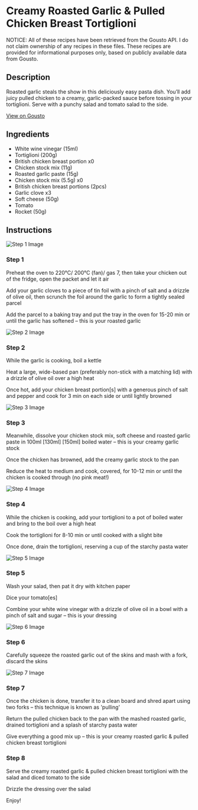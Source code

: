 # Creamy Roasted Garlic & Pulled Chicken Breast Tortiglioni

NOTICE: All of these recipes have been retrieved from the Gousto API. I do not claim ownership of any recipes in these files. These recipes are provided for informational purposes only, based on publicly available data from Gousto.

## Description

Roasted garlic steals the show in this deliciously easy pasta dish. You’ll add juicy pulled chicken to a creamy, garlic-packed sauce before tossing in your tortiglioni. Serve with a punchy salad and tomato salad to the side.

[View on Gousto](https://www.gousto.co.uk/recipes/cookbook/creamy-roasted-garlic-pulled-chicken-breast-tortiglioni)

## Ingredients

- White wine vinegar (15ml)
- Tortiglioni (200g)
- British chicken breast portion x0
- Chicken stock mix (11g)
- Roasted garlic paste (15g)
- Chicken stock mix (5.5g) x0
- British chicken breast portions (2pcs)
- Garlic clove x3
- Soft cheese (50g)
- Tomato
- Rocket (50g)

## Instructions

![Step 1 Image](https://production-media.gousto.co.uk/cms/recipe-step-image/Step-1-1678902166116-x200.jpg)

### Step 1

Preheat the oven to 220°C/ 200°C (fan)/ gas 7, then take your chicken out of the fridge, open the packet and let it air

Add your garlic cloves to a piece of tin foil with a pinch of salt and a drizzle of olive oil, then scrunch the foil around the garlic to form a tightly sealed parcel

Add the parcel to a baking tray and put the tray in the oven for 15-20 min or until the garlic has softened – this is your roasted garlic

![Step 2 Image](https://production-media.gousto.co.uk/cms/recipe-step-image/Step-2-1678902169387-x200.jpg)

### Step 2

While the garlic is cooking, boil a kettle

Heat a large, wide-based pan (preferably non-stick with a matching lid) with a drizzle of olive oil over a high heat

Once hot, add your chicken breast portion[s] with a generous pinch of salt and pepper and cook for 3 min on each side or until lightly browned

![Step 3 Image](https://production-media.gousto.co.uk/cms/recipe-step-image/Step-3-1678902176427-x200.jpg)

### Step 3

Meanwhile, dissolve your chicken stock mix, soft cheese and roasted garlic paste in 100ml <span class="text-purple">[130ml] </span><span class="text-danger">[150ml] </span>boiled water – this is your creamy garlic stock

Once the chicken has browned, add the creamy garlic stock to the pan

Reduce the heat to medium and cook, covered, for 10-12 min or until the chicken is cooked through (no pink meat!)

![Step 4 Image](https://production-media.gousto.co.uk/cms/recipe-step-image/Step-4-1678902181894-x200.jpg)

### Step 4

While the chicken is cooking, add your tortiglioni to a pot of boiled water and bring to the boil over a high heat

Cook the tortiglioni for 8-10 min or until cooked with a slight bite

Once done, drain the tortiglioni, reserving a cup of the starchy pasta water

![Step 5 Image](https://production-media.gousto.co.uk/cms/recipe-step-image/Step-5-1678902187162-x200.jpg)

### Step 5

Wash your salad, then pat it dry with kitchen paper

Dice your tomato[es]

Combine your white wine vinegar with a drizzle of olive oil in a bowl with a pinch of salt and sugar – this is your dressing

![Step 6 Image](https://production-media.gousto.co.uk/cms/recipe-step-image/Step-6-1678902191463-x200.jpg)

### Step 6

Carefully squeeze the roasted garlic out of the skins and mash with a fork, discard the skins

![Step 7 Image](https://production-media.gousto.co.uk/cms/recipe-step-image/Step-7-1678902196649-x200.jpg)

### Step 7

Once the chicken is done, transfer it to a clean board and shred apart using two forks – this technique is known as 'pulling'

Return the pulled chicken back to the pan with the mashed roasted garlic, drained tortiglioni and a splash of starchy pasta water

Give everything a good mix up – this is your creamy roasted garlic & pulled chicken breast tortiglioni

### Step 8

Serve the creamy roasted garlic & pulled chicken breast tortiglioni with the salad and diced tomato to the side

Drizzle the dressing over the salad

Enjoy!

